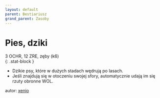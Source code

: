 ```yaml
---
layout: default
parent: Bestiariusz
grand_parent: Zasoby
---
```


# Pies, dziki

3 OCHR, 12 ZRE, zęby (k6)  
{: .stat-block }

- Dzikie psy, które w dużych stadach wędrują po lasach.
- Jeśli znajdują się w otoczeniu swojej sfory, automatycznie udają im się rzuty obronne WOL.  

autor: [xenio](https://xenioinabottle.blogspot.com)

